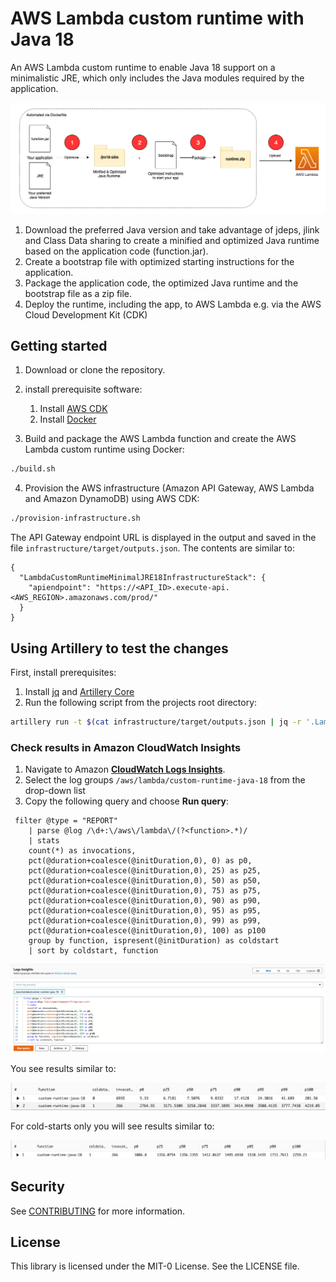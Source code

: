 # AWS Lambda custom runtime with Java 18
An AWS Lambda custom runtime to enable Java 18 support on a minimalistic JRE, which only includes the Java modules required by the application.

![overview](docs/overview.png)

1.	Download the preferred Java version and take advantage of jdeps, jlink and Class Data sharing to create a minified and optimized Java runtime based on the application code (function.jar).
2.	Create a bootstrap file with optimized starting instructions for the application.
3.	Package the application code, the optimized Java runtime and the bootstrap file as a zip file.
4.	Deploy the runtime, including the app, to AWS Lambda e.g. via the AWS Cloud Development Kit (CDK)

## Getting started

1. Download or clone the repository.
   
2. install prerequisite software:
    1. Install [AWS CDK](https://docs.aws.amazon.com/cdk/latest/guide/getting_started.html)   
    2. Install [Docker](https://docs.docker.com/get-docker/)

3. Build and package the AWS Lambda function and create the AWS Lambda custom runtime using Docker:

```bash
./build.sh
```

4. Provision the AWS infrastructure (Amazon API Gateway, AWS Lambda and Amazon DynamoDB) using AWS CDK:

```bash
./provision-infrastructure.sh
```

The API Gateway endpoint URL is displayed in the output and saved in the file `infrastructure/target/outputs.json`. The contents are similar to:

```
{
  "LambdaCustomRuntimeMinimalJRE18InfrastructureStack": {
    "apiendpoint": "https://<API_ID>.execute-api.<AWS_REGION>.amazonaws.com/prod/"
  }
}
```

## Using Artillery to test the changes

First, install prerequisites:

1. Install [jq](https://stedolan.github.io/jq/) and [Artillery Core](https://artillery.io/docs/guides/getting-started/installing-artillery.html)
2. Run the following script from the projects root directory:

```bash
artillery run -t $(cat infrastructure/target/outputs.json | jq -r '.LambdaCustomRuntimeMinimalJRE18InfrastructureStack.apiendpoint') -v '{ "url": "/custom-runtime" }' infrastructure/loadtest.yml
```


### Check results in Amazon CloudWatch Insights

1. Navigate to Amazon **[CloudWatch Logs Insights](https://console.aws.amazon.com/cloudwatch/home?#logsV2:logs-insights)**.
2. Select the log groups `/aws/lambda/custom-runtime-java-18` from the drop-down list
3. Copy the following query and choose **Run query**:

```
 filter @type = "REPORT"
    | parse @log /\d+:\/aws\/lambda\/(?<function>.*)/
    | stats
    count(*) as invocations,
    pct(@duration+coalesce(@initDuration,0), 0) as p0,
    pct(@duration+coalesce(@initDuration,0), 25) as p25,
    pct(@duration+coalesce(@initDuration,0), 50) as p50,
    pct(@duration+coalesce(@initDuration,0), 75) as p75,
    pct(@duration+coalesce(@initDuration,0), 90) as p90,
    pct(@duration+coalesce(@initDuration,0), 95) as p95,
    pct(@duration+coalesce(@initDuration,0), 99) as p99,
    pct(@duration+coalesce(@initDuration,0), 100) as p100
    group by function, ispresent(@initDuration) as coldstart
    | sort by coldstart, function
```

![AWS Console](docs/insights-query.png)

You see results similar to:

![Resuts](docs/results.png)

For cold-starts only you will see results similar to:

![Resuts](docs/cold-start-only.png)

## Security

See [CONTRIBUTING](CONTRIBUTING.md#security-issue-notifications) for more information.

## License

This library is licensed under the MIT-0 License. See the LICENSE file.
